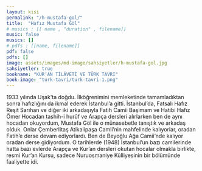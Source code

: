 ```yaml
---
layout: kisi
permalink: "/h-mustafa-gol/"
title:  "Hafız Mustafa Göl"
# musics : [[ name , "duration" , filename]]
music: false
musics: []
# pdfs : [[name, filename]]
pdf: false
pdfs: []
image: assets/images/md-image/sahsiyetler/h-mustafa-gol.jpg
sahsiyetler: true
bookname: "KUR’AN TİLÂVETİ VE TÜRK TAVRI"
book-image: "turk-tavri/turk-tavri-1.png"
---
```


1933 yılında Uşak’ta doğdu. İlköğrenimini memleketinde tamamladıktan sonra hafızlığını da ikmal ederek İstanbul’a gitti. 
İstanbul’da, Fatsalı Hafız Reşit Sarıhan ve diğer iki arkadaşıyla Fatih Camii Başimam ve Hatibi Hafız Ömer Hocadan tashih-i hurûf ve Arapça dersleri alırlarken ben de aynı hocadan okuyordum, Mustafa Göl ile o münasebetle tanıştık ve arkadaş olduk. 
Onlar Çemberlitaş Atikalipaşa Camii’nin mahfelinde kalıyorlar, oradan Fatih’e derse devam ediyorlardı. Ben de Beyoğlu Ağa Camii’nde kalıyor oradan derse gidiyordum.
O tarihlerde (1948) İstanbul’un bazı camilerinde hatta bazı evlerde Arapça ve Kur’an dersleri okutan hocalar olmakla birlikte, resmi Kur’an Kursu, sadece Nuruosmaniye Külliyesinin bir bölümünde faaliyette idi.
